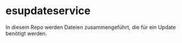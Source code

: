 # esupdateservice
In diesem Repo werden Dateien zusammengeführt, die für ein Update benötigt werden.
